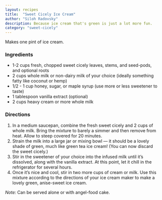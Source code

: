 ```yaml
---
layout: recipes
title:  "Sweet Cicely Ice Cream"
author: "Siloh Radovsky"
description: Because ice cream that's green is just a lot more fun. 
category: "sweet-cicely"
---
```

Makes one pint of ice cream.

### Ingredients
- 1-2 cups fresh, chopped sweet cicely leaves, stems, and seed-pods, and optional roots
- 2 cups whole milk or non-dairy milk of your choice (ideally something fatty like coconut or hemp)
- 1/2 - 1 cup honey, sugar, or maple syrup (use more or less sweetener to taste)
- 1 tablespoon vanilla extract (optional)
- 2 cups heavy cream or more whole milk

### Directions
1. In a medium saucepan, combine the fresh sweet cicely and 2 cups of whole milk. Bring the mixture to barely a simmer and then remove from heat. Allow to steep covered for 20 minutes. 
2. Strain the milk into a large jar or mixing bowl — it should be a lovely shade of green, much like green tea ice cream! (You can now discard the sweet cicely.) 
3. Stir in the sweetener of your choice into the infused milk until it’s dissolved, along with the vanilla extract. At this point, let it chill in the refrigerator for several hours. 
4. Once it’s nice and cool, stir in two more cups of cream or milk. Use this mixture according to the directions of your ice cream maker to make a lovely green, anise-sweet ice cream. 

_Note:_ Can be served alone or with angel-food cake.